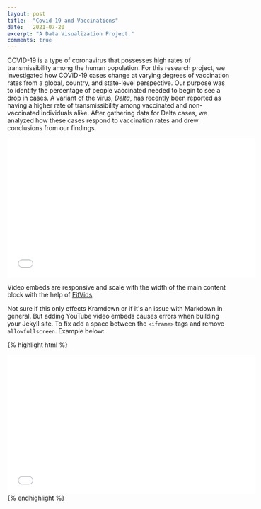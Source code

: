 ```yaml
---
layout: post
title:  "Covid-19 and Vaccinations"
date:   2021-07-20
excerpt: "A Data Visualization Project."
comments: true
---
```


COVID-19 is a type of coronavirus that possesses high rates of transmissibility among the human population. For this research project, we investigated how COVID-19 cases change at varying degrees of vaccination rates from a global, country, and state-level perspective. Our purpose was to identify the percentage of people vaccinated needed to begin to see a drop in cases. A variant of the virus,  *Delta*, has recently been reported as having a higher rate of transmissibility among vaccinated and non-vaccinated individuals alike. After gathering data for Delta cases, we analyzed how these cases respond to vaccination rates and drew conclusions from our findings. 



<iframe width="560" height="315" src="//www.youtube.com/watch?v=Sublqdi5XlU" frameborder="0"> </iframe> 

Video embeds are responsive and scale with the width of the main content block with the help of [FitVids](http://fitvidsjs.com/).

Not sure if this only effects Kramdown or if it's an issue with Markdown in general. But adding YouTube video embeds causes errors when building your Jekyll site. To fix add a space between the `<iframe>` tags and remove `allowfullscreen`. Example below:

{% highlight html %}
<iframe width="560" height="315" src="//www.youtube.com/embed/SU3kYxJmWuQ" frameborder="0"> </iframe>
{% endhighlight %}
